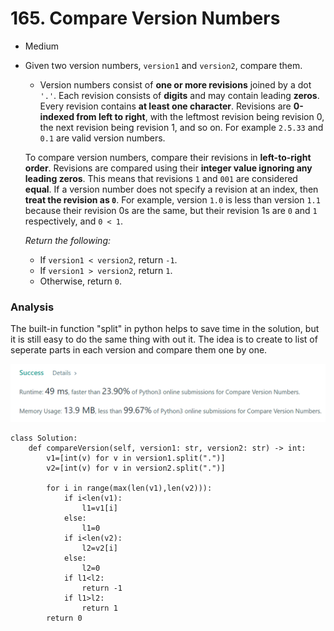 # 165. Compare Version Numbers

* Medium
*   Given two version numbers, `version1` and `version2`, compare them.

    * Version numbers consist of **one or more revisions** joined by a dot `'.'`. Each revision consists of **digits** and may contain leading **zeros**. Every revision contains **at least one character**. Revisions are **0-indexed from left to right**, with the leftmost revision being revision 0, the next revision being revision 1, and so on. For example `2.5.33` and `0.1` are valid version numbers.

    To compare version numbers, compare their revisions in **left-to-right order**. Revisions are compared using their **integer value ignoring any leading zeros**. This means that revisions `1` and `001` are considered **equal**. If a version number does not specify a revision at an index, then **treat the revision as `0`**. For example, version `1.0` is less than version `1.1` because their revision 0s are the same, but their revision 1s are `0` and `1` respectively, and `0 < 1`.

    _Return the following:_

    * If `version1 < version2`, return `-1`.
    * If `version1 > version2`, return `1`.
    * Otherwise, return `0`.



### Analysis&#x20;

The built-in function "split" in python helps to save time in the solution, but it is still easy to do the same thing with out it. The idea is to create to list of seperate parts in each version and compare them one by one.&#x20;

![](<../.gitbook/assets/image (13) (1).png>)

```
class Solution:
    def compareVersion(self, version1: str, version2: str) -> int:
        v1=[int(v) for v in version1.split(".")]
        v2=[int(v) for v in version2.split(".")]
        
        for i in range(max(len(v1),len(v2))):
            if i<len(v1):
                l1=v1[i]
            else:
                l1=0
            if i<len(v2):
                l2=v2[i]
            else:
                l2=0
            if l1<l2:
                return -1
            if l1>l2:
                return 1
        return 0
```

